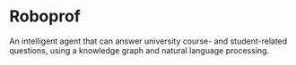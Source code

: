 # Roboprof
An intelligent agent that can answer university course- and student-related questions, using a knowledge graph and natural language processing.


[//]: # (rdflib)
[//]: # (pandas)